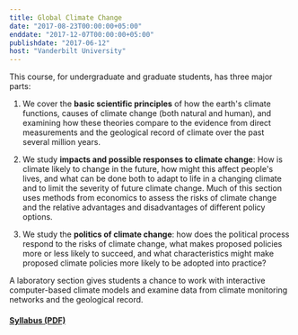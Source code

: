 ```yaml
---
title: Global Climate Change
date: "2017-08-23T00:00:00+05:00"
enddate: "2017-12-07T00:00:00+05:00"
publishdate: "2017-06-12"
host: "Vanderbilt University"
---
```


This course, for undergraduate and graduate students, has three major parts:

1. We cover the __basic scientific
principles__ of how the earth's climate functions, causes of climate change
(both natural and human), and examining how these theories compare to the
evidence from direct measurements and the geological record of climate over
the past several million years.

1. We study __impacts and possible responses to climate change__:
How is climate likely to change in the future,
how might this affect people's lives,
and what can be done both to adapt to life in a changing climate and to limit the severity of future climate change. Much of this section
uses methods from economics to assess the risks of climate change and the relative
advantages and disadvantages of different policy options.

1. We study the __politics of climate change__: how does the political process
respond to the risks of climate change, what makes proposed policies more or
less likely to succeed, and what characteristics might make proposed climate policies
more likely to be adopted into practice?


A laboratory section gives students a chance to work with interactive
computer-based climate models and examine data from climate monitoring networks
and the geological record.

<!--more-->

#### [Syllabus (PDF)](/files/teaching/EES_3310_5310_Syllabus.pdf)
